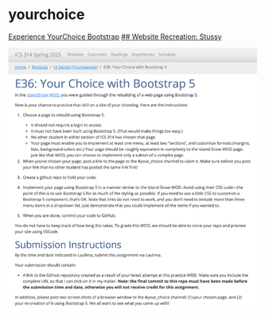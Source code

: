 # yourchoice
[Experience YourChoice Bootstrap](https://courses.ics.hawaii.edu/ics314s25/morea/ui-frameworks/experience-yourchoice-bootstrap.html)
[## Website Recreation: Stussy](https://www.stussy.com/)

<img src="instructions.png" alt="Alt text" width="500">
